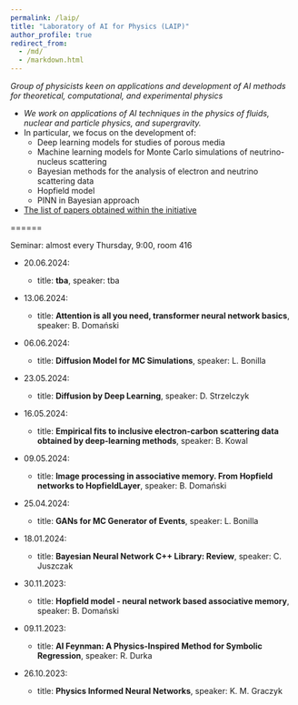 ```yaml
---
permalink: /laip/
title: "Laboratory of AI for Physics (LAIP)"
author_profile: true
redirect_from: 
  - /md/
  - /markdown.html
---
```


_Group of physicists keen on applications and development of AI methods for theoretical, computational, and experimental physics_

* _We work on applications of AI techniques in the physics of fluids, nuclear and particle physics, and supergravity._
* In particular, we focus on the development of:
    * Deep learning models for studies of porous media
    * Machine learning models for Monte Carlo simulations of neutrino-nucleus scattering
    * Bayesian methods for the analysis of electron and neutrino scattering data
    * Hopfield model
    * PINN in Bayesian approach
* [The list of papers obtained within the initiative](https://kgraczyk.github.io/dlphysics/)

======

Seminar: almost every Thursday, 9:00, room 416

* 20.06.2024:
  * title: __tba__, speaker: tba

* 13.06.2024:
  * title: __Attention is all you need, transformer neural network basics__, speaker: B. Domański
   
* 06.06.2024:
  * title: __Diffusion Model for MC Simulations__, speaker: L. Bonilla

* 23.05.2024:
  * title: __Diffusion by Deep Learning__, speaker: D. Strzelczyk

* 16.05.2024:
  * title: __Empirical fits to inclusive electron-carbon scattering data obtained by deep-learning methods__, speaker: B. Kowal

* 09.05.2024:
  * title: __Image processing in associative memory. From Hopfield networks to HopfieldLayer__, speaker: B. Domański

* 25.04.2024:
  * title: __GANs for MC Generator of Events__, speaker: L. Bonilla

* 18.01.2024:
  * title: __Bayesian Neural Network C++ Library: Review__, speaker: C. Juszczak

* 30.11.2023:
  * title: __Hopfield model - neural network based associative memory__, speaker: B. Domański

* 09.11.2023:
  * title: __AI Feynman: A Physics-Inspired Method for Symbolic Regression__, speaker: R. Durka

* 26.10.2023:
  * title: __Physics Informed Neural Networks__, speaker: K. M. Graczyk
  

